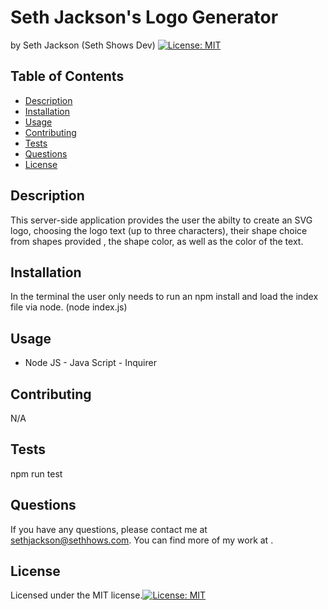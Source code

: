 # Seth Jackson's Logo Generator
  by Seth Jackson (Seth Shows Dev) [![License: MIT](https://img.shields.io/badge/License-MIT-yellow.svg)](https://opensource.org/licenses/MIT)  
  
  ## Table of Contents
  - [Description](#description)
  - [Installation](#installation)
  - [Usage](#usage)
  - [Contributing](#contributing)
  - [Tests](#tests)
  - [Questions](#questions)
  - [License](#license)
  
  ## Description
  This server-side application provides the user the abilty to create an SVG logo, choosing the logo text (up to three characters), their shape choice from shapes provided , the shape color, as well as the color of the text.   
  
  ## Installation
  In the terminal the user only needs to run an npm install and load the index file via node. (node index.js)  
  
  ## Usage
  - Node JS - Java Script - Inquirer  
  
  ## Contributing
  N/A  
  
  ## Tests
  npm run test  
  
  
  ## Questions
  If you have any questions, please contact me at sethjackson@sethhows.com.
  You can find more of my work at .
  
  ## License
  Licensed under the MIT license.[![License: MIT](https://img.shields.io/badge/License-MIT-yellow.svg)](https://opensource.org/licenses/MIT)
  